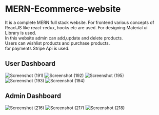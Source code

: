 
# MERN-Ecommerce-website
It is a complete MERN full stack website.
For frontend various concepts of ReactJS like react-redux, hooks etc are used.
For designing Material ui Library is used.<br/>
In this website admin can add,update and delete products.<br/>
Users can wishlist products and purchase products.<br>
for payments Stripe Api is used.




## User Dashboard
![Screenshot (191)](https://user-images.githubusercontent.com/64195326/181919108-fb9660b9-76f0-4bd0-9e07-ecf3eb89a57a.png)
![Screenshot (192)](https://user-images.githubusercontent.com/64195326/181919161-6fe04551-528c-43b0-a479-d7e367e16a79.png)
![Screenshot (195)](https://user-images.githubusercontent.com/64195326/181919185-18a36243-b3fc-4d50-961a-39be3c87b29e.png)
![Screenshot (193)](https://user-images.githubusercontent.com/64195326/181919209-e2784bc5-364c-4487-80af-a40d2662116f.png)
![Screenshot (194)](https://user-images.githubusercontent.com/64195326/181919220-b752cd72-b7d0-47b7-b268-193c0339cc4a.png)

## Admin Dashboard
![Screenshot (216)](https://user-images.githubusercontent.com/64195326/187371513-52da3691-1891-442d-97ff-a5c3b211a69e.png)
![Screenshot (217)](https://user-images.githubusercontent.com/64195326/187371705-c47c1973-19a9-4601-8a86-f26218f5ba73.png)
![Screenshot (218)](https://user-images.githubusercontent.com/64195326/187371765-92d6f6ba-f277-4e4b-a27b-583092bdcf38.png)



